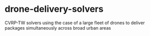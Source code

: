 # drone-delivery-solvers
CVRP-TW solvers using the case of a large fleet of drones to deliver packages simultaneously across broad urban areas
